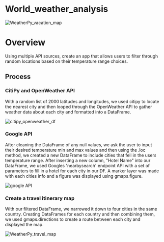 # World_weather_analysis
![WeatherPy_vacation_map](https://user-images.githubusercontent.com/74840026/127267465-3ee47ef1-b432-49bb-8b2d-145f8470c574.PNG)

# Overview
Using multiple API sources, create an app that allows users to filter through random locations based on their temperature range choices.  

## Process
### CitiPy and OpenWeather API
With a random list of 2000 latitudes and longitudes, we used citipy to locate the nearest city and then looped through the OpenWeather API to gather weather data about each city and formatted into a DataFrame.

![citipy_openweather_df](https://user-images.githubusercontent.com/74840026/127587709-898ebb4f-69d5-4e21-854d-b875cb8f98a2.PNG)

### Google API 
After cleaning the DataFrame of any null values, we ask the user to input their desired temperature min and max values and then using the .loc method, we created a new DataFrame to include cities that fell in the users temperature range.  After inserting a new column, "Hotel Name" into our DataFrame, we used Googles 'nearbysearch' endpoint API with a set of parameters to fill in a hotel for each city in our DF.  A marker layer was made with each cities info and a figure was displayed using gmaps.figure.

![google API](https://user-images.githubusercontent.com/74840026/127722336-78baa41b-c0a4-48c7-a1aa-b13530e0c258.PNG)

### Create a travel itinerary map
With our filtered DataFrame, we narrowed it down to four cities in the same country.  Creating DataFrames for each country and then combining them, we used gmaps.directions to create a route between each city and displayed the map.

![WeatherPy_travel_map](https://user-images.githubusercontent.com/74840026/127722497-e56166f7-e9a5-4bbe-b604-40bffa48642a.PNG)



